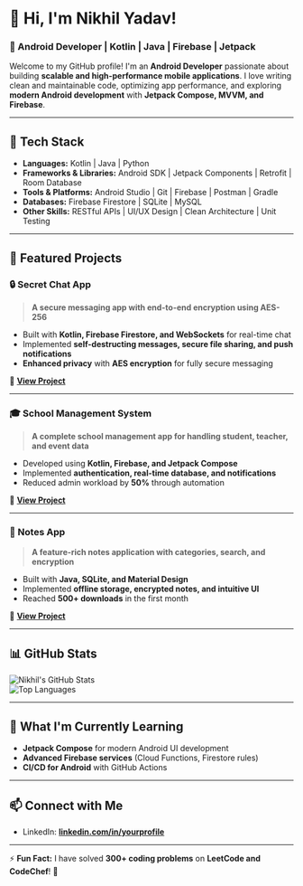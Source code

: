 # 👋 Hi, I'm Nikhil Yadav!  
### 🚀 Android Developer | Kotlin | Java | Firebase | Jetpack  

Welcome to my GitHub profile! I'm an **Android Developer** passionate about building **scalable and high-performance mobile applications**. I love writing clean and maintainable code, optimizing app performance, and exploring **modern Android development** with **Jetpack Compose, MVVM, and Firebase**.  

---

## 🔧 Tech Stack  
- **Languages:** Kotlin | Java | Python  
- **Frameworks & Libraries:** Android SDK | Jetpack Components | Retrofit | Room Database  
- **Tools & Platforms:** Android Studio | Git | Firebase | Postman | Gradle  
- **Databases:** Firebase Firestore | SQLite | MySQL  
- **Other Skills:** RESTful APIs | UI/UX Design | Clean Architecture | Unit Testing  

---

## 📱 Featured Projects  

### 🔒 Secret Chat App  
> **A secure messaging app with end-to-end encryption using AES-256**  
- Built with **Kotlin, Firebase Firestore, and WebSockets** for real-time chat  
- Implemented **self-destructing messages, secure file sharing, and push notifications**  
- **Enhanced privacy** with **AES encryption** for fully secure messaging  

🔗 **[View Project](https://github.com/YourGitHub/SecretChatApp)**  

---

### 🎓 School Management System  
> **A complete school management app for handling student, teacher, and event data**  
- Developed using **Kotlin, Firebase, and Jetpack Compose**  
- Implemented **authentication, real-time database, and notifications**  
- Reduced admin workload by **50%** through automation  

🔗 **[View Project](https://github.com/YourGitHub/SchoolManagementApp)**  

---

### 📝 Notes App  
> **A feature-rich notes application with categories, search, and encryption**  
- Built with **Java, SQLite, and Material Design**  
- Implemented **offline storage, encrypted notes, and intuitive UI**  
- Reached **500+ downloads** in the first month  

🔗 **[View Project](https://github.com/YourGitHub/NotesApp)**  

---

## 📊 GitHub Stats  

![Nikhil's GitHub Stats](https://github-readme-stats.vercel.app/api?username=YourGitHub&show_icons=true&theme=radical)  
![Top Languages](https://github-readme-stats.vercel.app/api/top-langs/?username=YourGitHub&layout=compact&theme=radical)  

---

## 🌱 What I'm Currently Learning  
- **Jetpack Compose** for modern Android UI development  
- **Advanced Firebase services** (Cloud Functions, Firestore rules)  
- **CI/CD for Android** with GitHub Actions  

---

## 📫 Connect with Me  
- LinkedIn: **[linkedin.com/in/yourprofile](https://www.linkedin.com/in/nikhil-yadav-411758282?trk=contact-info)**  
---

⚡ **Fun Fact:** I have solved **300+ coding problems** on **LeetCode and CodeChef**! 🚀  

<!---
Nikhil-Dev-R/Nikhil-Dev-R is a ✨ special ✨ repository because its `README.md` (this file) appears on your GitHub profile.
You can click the Preview link to take a look at your changes.
--->
